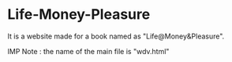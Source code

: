# Life-Money-Pleasure
It is a website made for a book named as "Life@Money&amp;Pleasure".

IMP Note : the name of the main file is "wdv.html"
